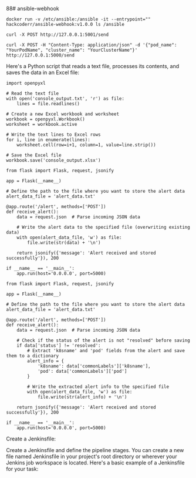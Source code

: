 88# ansible-webhook

```
docker run -v /etc/ansible:/ansible -it --entrypoint="" hackcoderr/ansible-webhook:v1.0.0 ls /ansible
```

```
curl -X POST http://127.0.0.1:5001/send
```
```
curl -X POST -H "Content-Type: application/json" -d '{"pod_name": "YourPodName", "cluster_name": "YourClusterName"}' http://127.0.0.1:5000/send
```


Here's a Python script that reads a text file, processes its contents, and saves the data in an Excel file:
```
import openpyxl

# Read the text file
with open('console_output.txt', 'r') as file:
    lines = file.readlines()

# Create a new Excel workbook and worksheet
workbook = openpyxl.Workbook()
worksheet = workbook.active

# Write the text lines to Excel rows
for i, line in enumerate(lines):
    worksheet.cell(row=i+1, column=1, value=line.strip())

# Save the Excel file
workbook.save('console_output.xlsx')
```

```
from flask import Flask, request, jsonify

app = Flask(__name__)

# Define the path to the file where you want to store the alert data
alert_data_file = 'alert_data.txt'

@app.route('/alert', methods=['POST'])
def receive_alert():
    data = request.json  # Parse incoming JSON data

    # Write the alert data to the specified file (overwriting existing data)
    with open(alert_data_file, 'w') as file:
        file.write(str(data) + '\n')

    return jsonify({'message': 'Alert received and stored successfully'}), 200

if __name__ == '__main__':
    app.run(host='0.0.0.0', port=5000)
```

```
from flask import Flask, request, jsonify

app = Flask(__name__)

# Define the path to the file where you want to store the alert data
alert_data_file = 'alert_data.txt'

@app.route('/alert', methods=['POST'])
def receive_alert():
    data = request.json  # Parse incoming JSON data

    # Check if the status of the alert is not "resolved" before saving
    if data['status'] != 'resolved':
        # Extract 'k8sname' and 'pod' fields from the alert and save them to a dictionary
        alert_info = {
            'k8sname': data['commonLabels']['k8sname'],
            'pod': data['commonLabels']['pod']
        }

        # Write the extracted alert info to the specified file
        with open(alert_data_file, 'w') as file:
            file.write(str(alert_info) + '\n')

    return jsonify({'message': 'Alert received and stored successfully'}), 200

if __name__ == '__main__':
    app.run(host='0.0.0.0', port=5000)

```

Create a Jenkinsfile:

Create a Jenkinsfile and define the pipeline stages. You can create a new file named Jenkinsfile in your project's root directory or wherever your Jenkins job workspace is located. Here's a basic example of a Jenkinsfile for your task:



```

```
